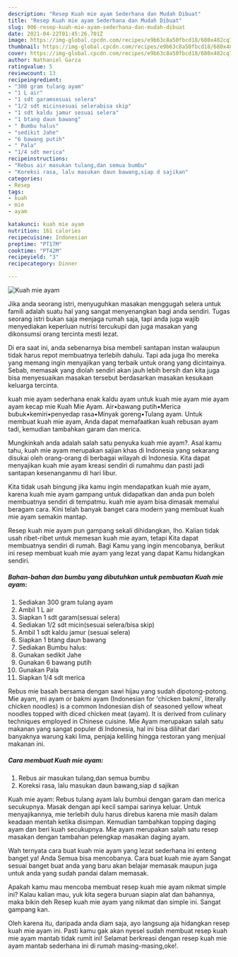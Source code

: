 ```yaml
---
description: "Resep Kuah mie ayam Sederhana dan Mudah Dibuat"
title: "Resep Kuah mie ayam Sederhana dan Mudah Dibuat"
slug: 906-resep-kuah-mie-ayam-sederhana-dan-mudah-dibuat
date: 2021-04-22T01:45:26.701Z
image: https://img-global.cpcdn.com/recipes/e9b63c8a50fbcd18/680x482cq70/kuah-mie-ayam-foto-resep-utama.jpg
thumbnail: https://img-global.cpcdn.com/recipes/e9b63c8a50fbcd18/680x482cq70/kuah-mie-ayam-foto-resep-utama.jpg
cover: https://img-global.cpcdn.com/recipes/e9b63c8a50fbcd18/680x482cq70/kuah-mie-ayam-foto-resep-utama.jpg
author: Nathaniel Garza
ratingvalue: 5
reviewcount: 13
recipeingredient:
- "300 gram tulang ayam"
- "1 L air"
- "1 sdt garamsesuai selera"
- "1/2 sdt micinsesuai selerabisa skip"
- "1 sdt kaldu jamur sesuai selera"
- "1 btang daun bawang"
- " Bumbu halus"
- "sedikit Jahe"
- "6 bawang putih"
- " Pala"
- "1/4 sdt merica"
recipeinstructions:
- "Rebus air masukan tulang,dan semua bumbu"
- "Koreksi rasa, lalu masukan daun bawang,siap d sajikan"
categories:
- Resep
tags:
- kuah
- mie
- ayam

katakunci: kuah mie ayam 
nutrition: 161 calories
recipecuisine: Indonesian
preptime: "PT17M"
cooktime: "PT42M"
recipeyield: "3"
recipecategory: Dinner

---
```



![Kuah mie ayam](https://img-global.cpcdn.com/recipes/e9b63c8a50fbcd18/680x482cq70/kuah-mie-ayam-foto-resep-utama.jpg)

Jika anda seorang istri, menyuguhkan masakan menggugah selera untuk famili adalah suatu hal yang sangat menyenangkan bagi anda sendiri. Tugas seorang istri bukan saja menjaga rumah saja, tapi anda juga wajib menyediakan keperluan nutrisi tercukupi dan juga masakan yang dikonsumsi orang tercinta mesti lezat.

Di era  saat ini, anda sebenarnya bisa membeli santapan instan walaupun tidak harus repot membuatnya terlebih dahulu. Tapi ada juga lho mereka yang memang ingin menyajikan yang terbaik untuk orang yang dicintainya. Sebab, memasak yang diolah sendiri akan jauh lebih bersih dan kita juga bisa menyesuaikan masakan tersebut berdasarkan masakan kesukaan keluarga tercinta. 

kuah mie ayam sederhana enak kaldu ayam untuk kuah mie ayam mie ayam ayam kecap mie Kuah Mie Ayam. Air•bawang putih•Merica bubuk•kemiri•penyedap rasa•Minyak goreng•Tulang ayam. Untuk membuat kuah mie ayam, Anda dapat memafaatkan kuah rebusan ayam tadi, kemudian tambahkan garam dan merica.

Mungkinkah anda adalah salah satu penyuka kuah mie ayam?. Asal kamu tahu, kuah mie ayam merupakan sajian khas di Indonesia yang sekarang disukai oleh orang-orang di berbagai wilayah di Indonesia. Kita dapat menyajikan kuah mie ayam kreasi sendiri di rumahmu dan pasti jadi santapan kesenanganmu di hari libur.

Kita tidak usah bingung jika kamu ingin mendapatkan kuah mie ayam, karena kuah mie ayam gampang untuk didapatkan dan anda pun boleh membuatnya sendiri di tempatmu. kuah mie ayam bisa dimasak memalui beragam cara. Kini telah banyak banget cara modern yang membuat kuah mie ayam semakin mantap.

Resep kuah mie ayam pun gampang sekali dihidangkan, lho. Kalian tidak usah ribet-ribet untuk memesan kuah mie ayam, tetapi Kita dapat membuatnya sendiri di rumah. Bagi Kamu yang ingin mencobanya, berikut ini resep membuat kuah mie ayam yang lezat yang dapat Kamu hidangkan sendiri.

<!--inarticleads1-->

##### Bahan-bahan dan bumbu yang dibutuhkan untuk pembuatan Kuah mie ayam:

1. Sediakan 300 gram tulang ayam
1. Ambil 1 L air
1. Siapkan 1 sdt garam(sesuai selera)
1. Sediakan 1/2 sdt micin(sesuai selera/bisa skip)
1. Ambil 1 sdt kaldu jamur (sesuai selera)
1. Siapkan 1 btang daun bawang
1. Sediakan  Bumbu halus:
1. Gunakan sedikit Jahe
1. Gunakan 6 bawang putih
1. Gunakan  Pala
1. Siapkan 1/4 sdt merica


Rebus mie basah bersama dengan sawi hijau yang sudah dipotong-potong. Mie ayam, mi ayam or bakmi ayam (Indonesian for &#39;chicken bakmi&#39;, literally chicken noodles) is a common Indonesian dish of seasoned yellow wheat noodles topped with diced chicken meat (ayam). It is derived from culinary techniques employed in Chinese cuisine. Mie Ayam merupakan salah satu makanan yang sangat populer di Indonesia, hal ini bisa dilihat dari banyaknya warung kaki lima, penjaja keliling hingga restoran yang menjual makanan ini. 

<!--inarticleads2-->

##### Cara membuat Kuah mie ayam:

1. Rebus air masukan tulang,dan semua bumbu
1. Koreksi rasa, lalu masukan daun bawang,siap d sajikan


Kuah mie ayam: Rebus tulang ayam lalu bumbui dengan garam dan merica secukupnya. Masak dengan api kecil sampai sarinya keluar. Untuk menyajikannya, mie terlebih dulu harus direbus karena mie masih dalam keadaan mentah ketika disimpan. Kemudian tambahkan topping daging ayam dan beri kuah secukupnya. Mie ayam merupakan salah satu resep masakan dengan tambahan pelengkap masakan daging ayam. 

Wah ternyata cara buat kuah mie ayam yang lezat sederhana ini enteng banget ya! Anda Semua bisa mencobanya. Cara buat kuah mie ayam Sangat sesuai banget buat anda yang baru akan belajar memasak maupun juga untuk anda yang sudah pandai dalam memasak.

Apakah kamu mau mencoba membuat resep kuah mie ayam nikmat simple ini? Kalau kalian mau, yuk kita segera buruan siapin alat dan bahannya, maka bikin deh Resep kuah mie ayam yang nikmat dan simple ini. Sangat gampang kan. 

Oleh karena itu, daripada anda diam saja, ayo langsung aja hidangkan resep kuah mie ayam ini. Pasti kamu gak akan nyesel sudah membuat resep kuah mie ayam mantab tidak rumit ini! Selamat berkreasi dengan resep kuah mie ayam mantab sederhana ini di rumah masing-masing,oke!.

